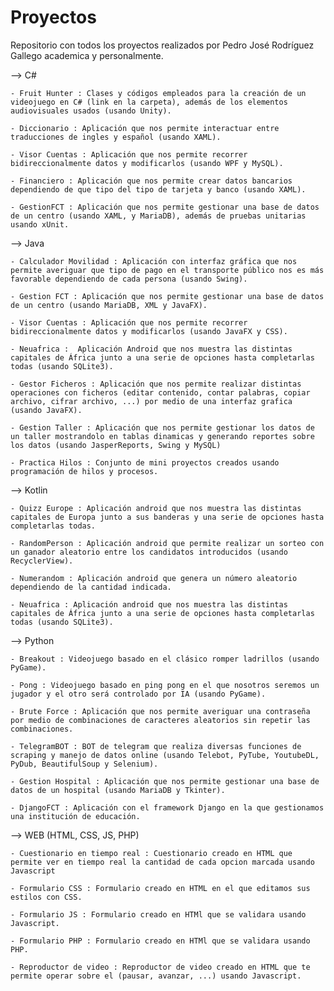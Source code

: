 # Proyectos
Repositorio con todos los proyectos realizados por Pedro José Rodríguez Gallego academica y personalmente.


--> C#

	- Fruit Hunter : Clases y códigos empleados para la creación de un videojuego en C# (link en la carpeta), además de los elementos audiovisuales usados (usando Unity).
	
	- Diccionario : Aplicación que nos permite interactuar entre traducciones de ingles y español (usando XAML).
	
	- Visor Cuentas : Aplicación que nos permite recorrer bidireccionalmente datos y modificarlos (usando WPF y MySQL).
	
	- Financiero : Aplicación que nos permite crear datos bancarios dependiendo de que tipo del tipo de tarjeta y banco (usando XAML).
	
	- GestionFCT : Aplicación que nos permite gestionar una base de datos de un centro (usando XAML, y MariaDB), además de pruebas unitarias usando xUnit.



--> Java

	- Calculador Movilidad : Aplicación con interfaz gráfica que nos permite averiguar que tipo de pago en el transporte público nos es más favorable dependiendo de cada persona (usando Swing).
	
	- Gestion FCT : Aplicación que nos permite gestionar una base de datos de un centro (usando MariaDB, XML y JavaFX).
	
	- Visor Cuentas : Aplicación que nos permite recorrer bidireccionalmente datos y modificarlos (usando JavaFX y CSS).
	
	- Neuafrica :  Aplicación Android que nos muestra las distintas capitales de África junto a una serie de opciones hasta completarlas todas (usando SQLite3).
	
	- Gestor Ficheros : Aplicación que nos permite realizar distintas operaciones con ficheros (editar contenido, contar palabras, copiar archivo, cifrar archivo, ...) por medio de una interfaz grafica (usando JavaFX).
	
	- Gestion Taller : Aplicación que nos permite gestionar los datos de un taller mostrandolo en tablas dinamicas y generando reportes sobre los datos (usando JasperReports, Swing y MySQL)
	
	- Practica Hilos : Conjunto de mini proyectos creados usando programación de hilos y procesos.



--> Kotlin

	- Quizz Europe : Aplicación android que nos muestra las distintas capitales de Europa junto a sus banderas y una serie de opciones hasta completarlas todas.
	
	- RandomPerson : Aplicación android que permite realizar un sorteo con un ganador aleatorio entre los candidatos introducidos (usando RecyclerView).
	
	- Numerandom : Aplicación android que genera un número aleatorio dependiendo de la cantidad indicada.
	
	- Neuafrica : Aplicación android que nos muestra las distintas capitales de África junto a una serie de opciones hasta completarlas todas (usando SQLite3).



--> Python

	- Breakout : Videojuego basado en el clásico romper ladrillos (usando PyGame).
	
	- Pong : Videojuego basado en ping pong en el que nosotros seremos un jugador y el otro será controlado por IA (usando PyGame).
	
	- Brute Force : Aplicación que nos permite averiguar una contraseña por medio de combinaciones de caracteres aleatorios sin repetir las combinaciones.
	
	- TelegramBOT : BOT de telegram que realiza diversas funciones de scraping y manejo de datos online (usando Telebot, PyTube, YoutubeDL, PyDub, BeautifulSoup y Selenium).
	
	- Gestion Hospital : Aplicación que nos permite gestionar una base de datos de un hospital (usando MariaDB y Tkinter).
	
	- DjangoFCT : Aplicación con el framework Django en la que gestionamos una institución de educación.



--> WEB (HTML, CSS, JS, PHP)
	
	- Cuestionario en tiempo real : Cuestionario creado en HTML que permite ver en tiempo real la cantidad de cada opcion marcada usando Javascript
	
	- Formulario CSS : Formulario creado en HTML en el que editamos sus estilos con CSS.
	
	- Formulario JS : Formulario creado en HTMl que se validara usando Javascript.
	
	- Formulario PHP : Formulario creado en HTMl que se validara usando PHP.
	
	- Reproductor de video : Reproductor de video creado en HTML que te permite operar sobre el (pausar, avanzar, ...) usando Javascript.